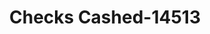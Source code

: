 ---
f_zip-code: 20724
f_state-code: MD
title: Checks Cashed-14513
f_phone: 301-490-8300
f_city-only: Laurel
f_address: 3525 Laurel Fort Meade Rd Laurel
f_location-unique-id: '14513'
slug: checks-cashed-14513
updated-on: '2024-05-30T13:46:58.046Z'
created-on: '2024-05-30T13:36:59.803Z'
published-on: '2024-05-30T13:54:32.469Z'
f_city-state: cms/city/laurel-md.md
f_company: cms/company/checks-cashed.md
f_state: cms/state/maryland.md
layout: '[payday-loan].html'
tags: payday-loan
---